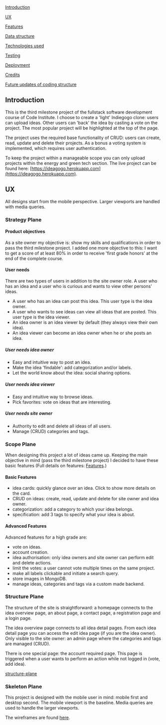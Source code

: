 [Introduction](#introduction)

[UX](#ux)

[Features](#features)

[Data structure](#data-structure)

[Technologies used](#technologies-used)

[Testing](#testing)

[Deployment](#deployment)

[Credits](#credits)

[Future updates of coding structure](#future-updates-of-coding-structure)

## Introduction
This is the third milestone project of the fullstack software development course of Code Institute. I choose to create a 'light' Indiegogo clone: users can upload ideas. Other users can 'back' the idea by casting a vote on the project. The most popular project will be highlighted at the top of the page.

The project uses the required base functionality of CRUD: users can create, read, update and delete their projects. As a bonus a voting system is implemented, which requires user authentication.

To keep the project within a manageable scope you can only upload projects within the energy and green tech section. The live project can be found here: [https://ideagogo.herokuapp.com](https://ideagogo.herokuapp.com).

## UX
All designs start from the mobile perspective. Larger viewports are handled with media queries.

### Strategy Plane
#### Product objectives
As a site owner my objective is: show my skills and qualifications in order to pass the third milestone project.
I added one more objective to this: I want to get a score of at least 80% in order to receive 'first grade honors' at the end of the complete course.

#### User needs
There are two types of users in addition to the site owner role. A user who has an idea and a user who is curious and wants to view other persons' ideas. 
- A user who has an idea can post this idea. This user type is the idea owner. 
- A user who wants to see ideas can view all ideas that are posted. This user type is the idea viewer.
- An idea owner is an idea viewer by default (they always view their own idea).
- An idea viewer can become an idea owner when he or she posts an idea.

##### User needs idea owner
- Easy and intuitive way to post an idea.
- Make the idea 'findable': add categorization and/or labels.
- Let the world know about the idea: social sharing options.

##### User needs idea viewer
- Easy and intuitive way to browse ideas.
- Pick favorites: vote on ideas that are interesting.

##### User needs site owner
- Authority to edit and delete all ideas of all users.
- Manage (CRUD) categories and tags.

### Scope Plane
When designing this project a lot of ideas came up. Keeping the main objective in mind (pass the third milestone project) I decided to have these basic features (Full details on features: [Features](#features).)

#### Basic Features
- idea cards: quickly glance over an idea. Click to show more details on the card.
- CRUD on ideas: create, read, update and delete for site owner and idea owner.
- categorization: add a category to which your idea belongs.
- specification: add 3 tags to specify what your idea is about.

#### Advanced Features
Advanced features for a high grade are:
- vote on ideas.
- account creation.
- idea authorisation: only idea owners and site owner can perform edit and delete actions.
- limit the votes: a user cannot vote multiple times on the same project.
- make all labels clickable and initiate a search query.
- store images in MongoDB.
- manage ideas, categories and tags via a custom made backend.

### Structure Plane
The structure of the site is straightforward: a homepage connects to the idea overview page, an about page, a contact page, a registration page and a login page.

The idea overview page connects to all idea detail pages. From each idea detail page you can access the edit idea page (if you are the idea owner). Only visible to the site owner: an admin page where the categories and tags are managed (CRUD).

There is one special page: the account required page. This page is triggered when a user wants to perform an action while not logged in (vote, add idea).

[structure-plane](https://github.com/ChiefChingu/ideagogo/blob/master/Structure%20plane.jpg)

### Skeleton Plane
This project is designed with the mobile user in mind: mobile first and desktop second. The mobile viewport is the baseline. Media queries are used to handle the larger  viewports.

The wireframes are found [here]().
